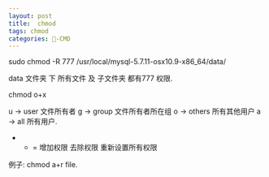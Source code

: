 ```yaml
---
layout: post
title:  chmod
tags: chmod
categories: -CMD
---
```


sudo chmod -R 777 /usr/local/mysql-5.7.11-osx10.9-x86\_64/data/

data 文件夹 下  所有文件 及 子文件夹 都有777 权限.



chmod o+x 

u → user    文件所有者 
g → group   文件所有者所在组
o → others  所有其他用户
a → all     所有用户.


 + - =   增加权限 去除权限  重新设置所有权限


例子:
chmod a+r file.


